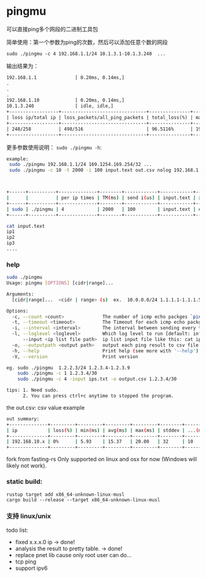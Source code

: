 # pingmu
可以直接ping多个网段的二进制工具包

简单使用：第一个参数为ping的次数，然后可以添加任意个数的网段

`sudo ./pingmu -c 4 192.168.1.1/24 10.1.3.1-10.1.3.240  ...`

输出结果为：
```txt
192.168.1.1              [ 0.20ms, 0.14ms,]
.
.
.
192.168.1.10             [ 0.20ms, 0.14ms,]
10.1.3.240               [ idle, idle,]
+------------------+-------------------------------+---------------+--------------------+--------------------+
| loss ip/total ip | loss_packets/all_ping_packets | total_loss(%) | max delay(ex idle) | avg delay(ex idle) |
+------------------+-------------------------------+---------------+--------------------+--------------------+
| 248/258          | 498/516                       | 96.5116%      | 199.54ms           | 2.81ms             |
+------------------+-------------------------------+---------------+--------------------+--------------------+

```
更多参数使用说明：
`sudo ./pingmu -h`:
```bash
example:
 sudo ./pingmu 192.168.1.1/24 169.1254.169.254/32 ...
 sudo ./pingmu -c 10 -t 2000 -i 100 input.text out.csv nolog 192.168.1.1/30 10.0.0.1-10.0.0.5 127.0.0.1



+------+----------+--------------+--------+------------+------------+---------+------------+----------------+---------------------------+
|      |          | per ip times | TM(ms) | send i(us) | input.text | x.csv   | is log(op) | cidr|range|ip  | ...                       |
+------+----------+--------------+--------+------------+------------+---------+------------+----------------+---------------------------+
| sudo | ./pingmu | 4            | 2000   | 100        | input.text | out.csv | nolog      | 192.168.1.1/30 | 192.168.2.1-192.168.3.255 |
+------+----------+--------------+--------+------------+------------+---------+------------+----------------+---------------------------+

cat input.text
ip1
ip2
ip3
....

```

### help
```bash
sudo ./pingmu 
Usage: pingmu [OPTIONS] [cidr|range]...

Arguments:
  [cidr|range]...  <cidr | range> (s)  ex.  10.0.0.0/24 1.1.1.1-1.1.1.5

Options:
  -c, --count <count>              The number of icmp echo packges `ping`; [default: 3]
  -t, --timeout <timeout>          The Timeout for each icmp echo packge (/ms) [default: 1000]
  -i, --interval <interval>        The interval between sending every two packets (/ns) [default: 100]
  -l, --loglevel <loglevel>        Which log level to run [default: info] [possible values: off, error, warn, info, debug, trace]
      --input <ip list file path>  ip list input file like this: cat ips.txt: 192.168.1.2 \n 1.1.1.1 \n...   not support cidr or range
  -o, --outputpath <output path>   output each ping result to csv file. eg. output-xxxx.csv
  -h, --help                       Print help (see more with '--help')
  -V, --version                    Print version

eg. sudo ./pingmu  1.2.2.3/24 1.2.3.4-1.2.3.9
    sudo ./pingmu -c 1 1.2.3.4/30
    sudo ./pingmu -c 4 -input ips.txt -o output.csv 1.2.3.4/30

tips: 1. Need sudo.
      2. You can press ctrl+c anytime to stopped the program.
```


the out.csv: 
csv value example
```bash
out summary:
+--------------+---------+---------+---------+---------+--------+---------+
| ip           | loss(%) | min(ms) | avg(ms) | max(ms) | stddev | ...(ms) |
+--------------+---------+---------+---------+---------+--------+---------+
| 192.168.10.x | 0%      | 5.93    | 15.37   | 20.00   | 32     | 10      |
+--------------+---------+---------+---------+---------+--------+---------+
```

fork from fasting-rs
Only supported on linux and osx for now (Windows will likely not work).  


### static build:
```shell
rustup target add x86_64-unknown-linux-musl
cargo build --release --target x86_64-unknown-linux-musl
```

### 支持 linux/unix


todo list:
 - fixed x.x.x.0 ip -> done!
 - analysis the result to pretty table. -> done!
 - replace pnet lib cause only root user can do...
 - tcp ping
 - support ipv6
 